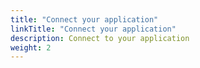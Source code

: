 ```yaml
---
title: "Connect your application"
linkTitle: "Connect your application"
description: Connect to your application
weight: 2
---
```


